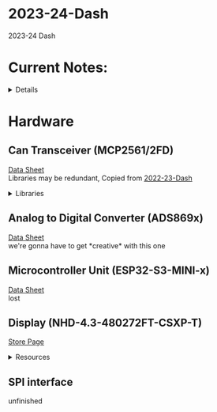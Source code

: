 # 2023-24-Dash
2023-24 Dash


# Current Notes:
<details>
  This revision has not been compiled, nor flashed to the ESP. 
  Comments starting with LOOK INTO -> are lines or chunks of code with components that need deeper understanding or can be improved. Riley/Henry here would be a good place to start.
</details>

# Hardware
## Can Transceiver (MCP2561/2FD)
[Data Sheet](https://ww1.microchip.com/downloads/en/DeviceDoc/20005284A.pdf)  
Libraries may be redundant, Copied from [2022-23-Dash](https://github.com/mstfsae/2023-Dash)  
<details>
  <summary>Libraries</summary>
    
  ### CAN.h
  [Download](https://www.arduino.cc/reference/en/libraries/can/)  
  [GitHub/Docs/Examples](https://github.com/sandeepmistry/arduino-CAN?tab=readme-ov-file) 
  This appears to not be used unless another library is dependent on it.
  
  ### CAN_config.h
  unfinished
  
  ### ESP32CAN.h
  [GitHub](https://github.com/miwagner/ESP32-Arduino-CAN/tree/master)
  
  ### can_regdef.h
  unfinished  

</details>

## Analog to Digital Converter (ADS869x)
[Data Sheet](https://www.ti.com/lit/ds/symlink/ads8698.pdf?ts=1708044397958)  
we're gonna have to get \*creative\* with this one

## Microcontroller Unit (ESP32-S3-MINI-x)
[Data Sheet](https://www.espressif.com/sites/default/files/documentation/esp32-s3-mini-1_mini-1u_datasheet_en.pdf)  
lost


## Display (NHD-4.3-480272FT-CSXP-T)
[Store Page](https://newhavendisplay.com/4-3-inch-ips-480x272px-eve2-resistive-tft/)  
<details>

  <summary>Resources</summary>

  [FT81x advanced embedded video engine datasheet](https://support.newhavendisplay.com/hc/en-us/article_attachments/6963168242711)
  [FT800 Example with Arduino](https://www.ftdichip.com/Support/Documents/AppNotes/AN_275_FT800_Example_with_Arduino.pdf)
  [FT800 Arduino Library Docs](https://www.ftdichip.com/Support/Documents/AppNotes/AN_318_Arduino_Library_For_FT800_Series.pdf)  
  [Emulator Library Docs](https://www.ftdichip.com/Support/Documents/AppNotes/AN_281_FT800_Emulator_Library_User_Guide.pdf)  
  [Programmers Guide](https://www.ftdichip.com/Support/Documents/ProgramGuides/FT800%20Programmers%20Guide.pdf)  
  [Another Guide](https://newhavendisplay.com/blog/using-gameduino-2-library-with-eve2-tft-modules/)  
  [Gameduino2 Library](https://github.com/jamesbowman/gd2-lib)  
  
</details>

## SPI interface
unfinished
